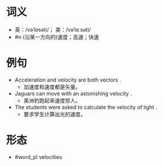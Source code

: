 # 词义
- 英：/vəˈlɒsəti/； 美：/vəˈlɑːsəti/
- #n (沿某一方向的)速度；高速；快速
# 例句
- Acceleration and velocity are both vectors .
	- 加速度和速度都是矢量。
- Jaguars can move with an astonishing velocity .
	- 美洲豹跑起来速度惊人。
- The students were asked to calculate the velocity of light .
	- 要求学生计算出光的速度。
# 形态
- #word_pl velocities
